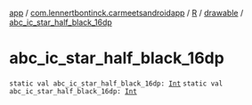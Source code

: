 [app](../../../index.md) / [com.lennertbontinck.carmeetsandroidapp](../../index.md) / [R](../index.md) / [drawable](index.md) / [abc_ic_star_half_black_16dp](./abc_ic_star_half_black_16dp.md)

# abc_ic_star_half_black_16dp

`static val abc_ic_star_half_black_16dp: `[`Int`](https://kotlinlang.org/api/latest/jvm/stdlib/kotlin/-int/index.html)
`static val abc_ic_star_half_black_16dp: `[`Int`](https://kotlinlang.org/api/latest/jvm/stdlib/kotlin/-int/index.html)
